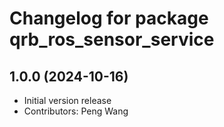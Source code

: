 # Changelog for package qrb_ros_sensor_service

## 1.0.0 (2024-10-16)

- Initial version release
- Contributors: Peng Wang

